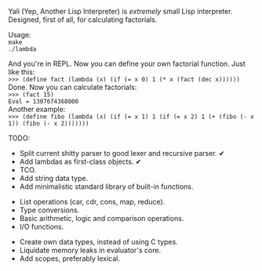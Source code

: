 Yali (Yep, Another Lisp Interpreter) is _extremely_ small Lisp interpreter. Designed, first of all, for calculating factorials.

Usage:  
`make`  
`./lambda`  

And you're in REPL. Now you can define your own factorial function. Just like this:  
`>>> (define fact (lambda (x) (if (= x 0) 1 (* x (fact (dec x))))))`  
Done. Now you can calculate factorials:  
`>>> (fact 15)`  
`Eval = 1307674368000`  
Another example:  
`>>> (define fibo (lambda (x) (if (= x 1) 1 (if (= x 2) 1 (+ (fibo (- x 1)) (fibo (- x 2)))))))`

TODO:
* Split current shitty parser to good lexer and recursive parser. ✔
* Add lambdas as first-class objects. ✔
* TCO.
* Add string data type.
* Add minimalistic standard library of built-in functions.
 - List operations (car, cdr, cons, map, reduce).
 - Type conversions.
 - Basic arithmetic, logic and comparison operations.
 - I/O functions.
* Create own data types, instead of using C types.
* Liquidate memory leaks in evaluator's core.
* Add scopes, preferably lexical.
